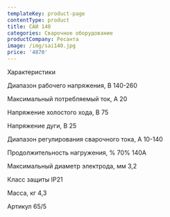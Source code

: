```yaml
---
templateKey: product-page
contentType: product
title: САИ 140
categories: Сварочное оборудование
productCompany: Ресанта
image: /img/sai140.jpg
price: '4870'
---
```

Характеристики 

Диапазон рабочего напряжения, В 140-260 

Максимальный потребляемый ток, А 20

Напряжение холостого хода, В 75

Напряжение дуги, В 25

Диапазон регулирования сварочного тока, А 10-140 

Продолжительность нагружения, % 70% 140A 

Максимальный диаметр электрода, мм 3,2

Класс защиты IP21 

Масса, кг 4,3

Артикул 65/5
